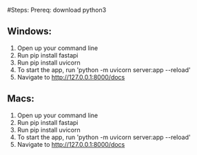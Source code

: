 #Steps:
Prereq: download python3

## Windows:

1. Open up your command line
2. Run pip install fastapi
3. Run pip install uvicorn
4. To start the app, run 'python -m uvicorn server:app --reload'
5. Navigate to http://127.0.0.1:8000/docs

## Macs:

1. Open up your command line
2. Run pip install fastapi
3. Run pip install uvicorn
4. To start the app, run 'python -m uvicorn server:app --reload'
5. Navigate to http://127.0.0.1:8000/docs
